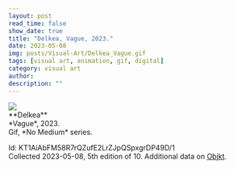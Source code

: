 ```yaml
---
layout: post
read_time: false
show_date: true
title: "Delkea, Vague, 2023."
date: 2023-05-08
img: posts/Visual-Art/Delkea_Vague.gif
tags: [visual art, animation, gif, digital]
category: visual art
author: 
description: ""
---
```


<img src='./assets/img/posts/Visual-Art/Delkea_Vague.gif'>

<br>
**Delkea**
<br>*Vague*, 2023.
<br>Gif, *No Medium* series.


 <div class="page-separator"></div>

Id: KT1AiAbFM58R7rQZufE2LrZJpQSpxgrDP49D/1
<br>Collected 2023-05-08, 5th edition of 10. Additional data on [Objkt](https://objkt.com/tokens/KT1AiAbFM58R7rQZufE2LrZJpQSpxgrDP49D/1).
